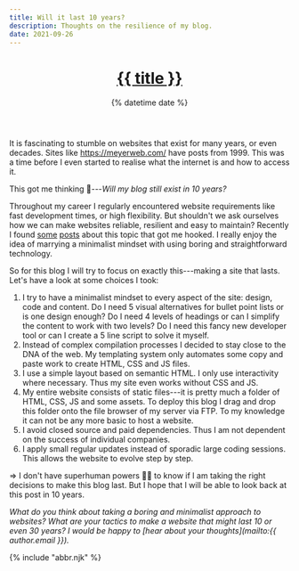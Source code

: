 ```yaml
---
title: Will it last 10 years?
description: Thoughts on the resilience of my blog.
date: 2021-09-26
---
```


<header>

# [{{ title }}](/)

{% datetime date %}

</header>

It is fascinating to stumble on websites that exist for many years, or even decades. Sites like https://meyerweb.com/ have posts from 1999. This was a time before I even started to realise what the internet is and how to access it.

This got me thinking 💭---_Will my blog still exist in 10 years?_

Throughout my career I regularly encountered website requirements like fast development times, or high flexibility. But shouldn't we ask ourselves how we can make websites reliable, resilient and easy to maintain? Recently I found  [some](https://mcfunley.com/choose-boring-technology) [posts](https://macwright.com/2020/05/10/spa-fatigue.html) about this topic that got me hooked. I really enjoy the idea of marrying a minimalist mindset with using boring and straightforward technology.

So for this blog I will try to focus on exactly this---making a site that lasts. Let's have a look at some choices I took:

1. I try to have a minimalist mindset to every aspect of the site: design, code and content. Do I need 5 visual alternatives for bullet point lists or is one design enough? Do I need 4 levels of headings or can I simplify the content to work with two levels? Do I need this fancy new developer tool or can I create a 5 line script to solve it myself.
2. Instead of complex compilation processes I decided to stay close to the DNA of the web. My templating system only automates some copy and paste work to create HTML, CSS and JS files.
3. I use a simple layout based on semantic HTML. I only use interactivity where necessary. Thus my site even works without CSS and JS.
4. My entire website consists of static files---it is pretty much a folder of HTML, CSS, JS and some assets. To deploy this blog I drag and drop this folder onto the file browser of my server via FTP. To my knowledge it can not be any more basic to host a website.
5. I avoid closed source and paid dependencies. Thus I am not dependent on the success of individual companies.
6. I apply small regular updates instead of sporadic large coding sessions. This allows the website to evolve step by step.

=> I don't have superhuman powers 🦸‍♂️ to know if I am taking the right decisions to make this blog last. But I hope that I will be able to look back at this post in 10 years.

_What do you think about taking a boring and minimalist approach to websites? What are your tactics to make a website that might last 10 or even 30 years? I would be happy to [hear about your thoughts](mailto:{{ author.email }})._

{% include "abbr.njk" %}
